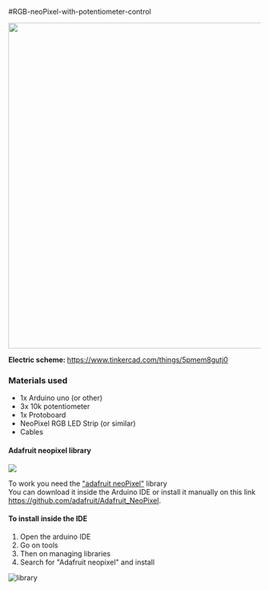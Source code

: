 #RGB-neoPixel-with-potentiometer-control

<a href="https://www.tinkercad.com/things/5pmem8gutj0"><img src="https://user-images.githubusercontent.com/53026536/116832989-795fec00-ab8d-11eb-8258-c1ebbb3b08b1.png" width="650px"></a>

<b>Electric scheme: </b> <a href="https://www.tinkercad.com/things/5pmem8gutj0">https://www.tinkercad.com/things/5pmem8gutj0</a> </br>

<h3>Materials used</h3>

<ul>
<li>1x Arduino uno (or other)</li>
<li>3x 10k potentiometer </li>
<li>1x Protoboard </li>
<li>NeoPixel RGB LED Strip (or similar)</li>
<li>Cables</li>
</ul>

<h4>Adafruit neopixel library</h4>
<img src="https://user-images.githubusercontent.com/53026536/116833348-fb044980-ab8e-11eb-86a4-f72a009b7730.png">

<p>To work you need the <a href="https://github.com/adafruit/Adafruit_NeoPixel">"adafruit neoPixel"</a> library<br>
You can download it inside the Arduino IDE or install it manually on this link <a href="https://github.com/adafruit/Adafruit_NeoPixel">https://github.com/adafruit/Adafruit_NeoPixel</a>.
</p>

<h4>To install inside the IDE</h4>

<ol>
  <li>Open the arduino IDE</li>
  <li>Go on tools</li>
  <li>Then on managing libraries</li>
  <li>Search for "Adafruit neopixel" and install</li>
</ol>

![library](https://user-images.githubusercontent.com/53026536/116833205-35211b80-ab8e-11eb-887e-f9a098b07365.png)
